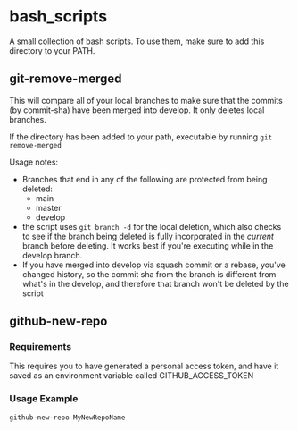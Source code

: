 # bash_scripts
A small collection of bash scripts. To use them, make sure to add this directory to your PATH.

## git-remove-merged

This will compare all of your local branches to make sure that the commits (by commit-sha) have been merged into develop. It only deletes local branches.

If the directory has been added to your path, executable by running `git remove-merged`

Usage notes:
* Branches that end in any of the following are protected from being deleted:
  * main
  * master
  * develop
* the script uses `git branch -d` for the local deletion, which also checks to see if the branch being deleted is fully incorporated in the *current* branch before deleting. It works best if you're executing while in the develop branch.
* If you have merged into develop via squash commit or a rebase, you've changed history, so the commit sha from the branch is different from what's in the develop, and therefore that branch won't be deleted by the script

## github-new-repo

### Requirements
This requires you to have generated a personal access token, and have it saved as an environment variable called GITHUB_ACCESS_TOKEN

### Usage Example
`github-new-repo MyNewRepoName`
